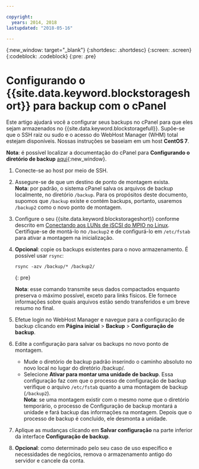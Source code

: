 ```yaml
---

copyright:
  years: 2014, 2018
lastupdated: "2018-05-16"

---
```

{:new_window: target="_blank"}
{:shortdesc: .shortdesc}
{:screen: .screen}
{:codeblock: .codeblock}
{:pre: .pre}
 
# Configurando o {{site.data.keyword.blockstorageshort}} para backup com o cPanel

Este artigo ajudará você a configurar seus backups no cPanel para que eles sejam armazenados no {{site.data.keyword.blockstoragefull}}. Supõe-se que o SSH raiz ou
sudo e o acesso do WebHost Manager (WHM) total estejam disponíveis. Nossas instruções se baseiam em um host **CentOS 7**.

**Nota**: é possível localizar a documentação do cPanel para **Configurando o diretório de backup** [aqui](https://docs.cpanel.net/display/68Docs/Backup+Configuration#BackupConfiguration-ConfigureBackupDirectory){:new_window}.

1. Conecte-se ao host por meio de SSH.

2. Assegure-se de que um destino de ponto de montagem exista. <br />
   **Nota**: por padrão, o sistema cPanel salva os arquivos de backup localmente, no
diretório `/backup`. Para os propósitos deste documento, supomos que `/backup` existe e contém backups, portanto, usaremos `/backup2` como o novo ponto de montagem.
   
3. Configure o seu {{site.data.keyword.blockstorageshort}} conforme descrito em [Conectando aos LUNs de iSCSI do MPIO no Linux](accessing_block_storage_linux.html). Certifique-se de montá-lo no `/backup2` e de configurá-lo em `/etc/fstab`
para ativar a montagem na inicialização.

4. **Opcional**: copie os backups existentes para o novo armazenamento. É possível usar `rsync`:
   ```
   rsync -azv /backup/* /backup2/
   ```
   {: pre}
    
    **Nota**: esse comando transmite seus dados compactados enquanto preserva o máximo possível, exceto para links físicos. Ele fornece informações sobre quais arquivos estão sendo transferidos e um breve resumo no final.
    
5. Efetue login no WebHost Manager e navegue para a configuração de backup clicando em **Página inicial** > **Backup** > **Configuração de backup**.

6. Edite a configuração para salvar os backups no novo ponto de montagem. 
    - Mude o diretório de backup padrão inserindo o caminho absoluto no novo local no lugar do
diretório /backup/. 
    - Selecione **Ativar para montar uma unidade de backup**. Essa configuração faz com que o processo de configuração de backup verifique o arquivo `/etc/fstab` quanto a uma montagem de backup (`/backup2`). <br /> **Nota**: se uma montagem existir
com o mesmo nome que o diretório temporário, o processo de Configuração de backup montará a unidade e fará
backup das informações na montagem. Depois que o processo de backup é concluído, ele desmonta a unidade. 

7. Aplique as mudanças clicando em **Salvar configuração** na parte inferior da
interface **Configuração de backup**.

8. **Opcional**: como determinado pelo seu caso de uso específico e necessidades de negócios, remova o armazenamento antigo do servidor e cancele da conta.

